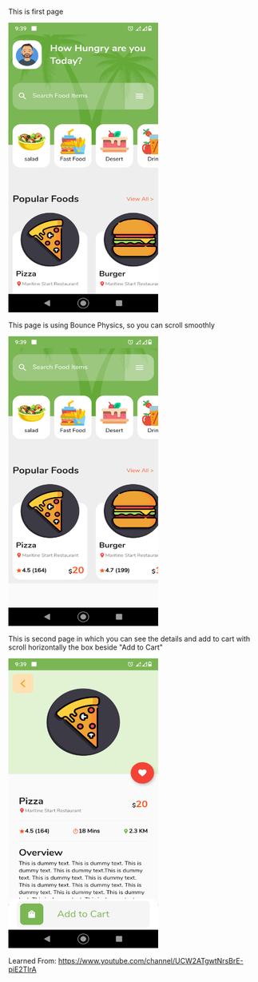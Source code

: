 This is first page


<img src="assets/screenshots/show_one.png" width="300" height="580">

This page is using Bounce Physics, so you can scroll smoothly

<img src="assets/screenshots/show_two.png" width="300" height="580">

This is second page in which you can see the details and add to cart with scroll horizontally the box beside "Add to Cart"

<img src="assets/screenshots/show_three.png" width="300" height="580">

Learned From: https://www.youtube.com/channel/UCW2ATgwtNrsBrE-piE2TIrA
